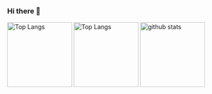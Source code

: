 ### Hi there 👋

<!--
**Suto-Michimasa/Suto-Michimasa** is a ✨ _special_ ✨ repository because its `README.md` (this file) appears on your GitHub profile.

Here are some ideas to get you started:

- 🔭 I’m currently working on ...
- 🌱 I’m currently learning ...
- 👯 I’m looking to collaborate on ...
- 🤔 I’m looking for help with ...
- 💬 Ask me about ...
- 📫 How to reach me: ...
- 😄 Pronouns: ...
- ⚡ Fun fact: ...
-->

<p align="left"> 
  <img alt="Top Langs" height="150px" src="https://github-readme-stats.vercel.app/api/top-langs/?username=Suto-Michimasa&count_private=true&layout=compact&theme=onedark)" />
  <img alt="Top Langs" height="150px" src="https://github-readme-stats.vercel.app/api/top-langs/?username=Suto-Michimasa&layout=compact&theme=onedark)" />
  <img alt="github stats" height="150px" src="https://github-readme-stats.vercel.app/api?username=Suto-Michimasa&theme=onedark" />
</p>

<!--
[![trophy](https://github-profile-trophy.vercel.app/?username=Suto-Michimasa&theme=onedark&column=7)](https://github.com/ryo-ma/github-profile-trophy)
-->
